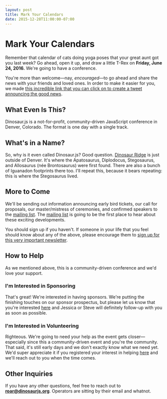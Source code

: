 ```yaml
---
layout: post
title: Mark Your Calendars
date: 2015-12-28T11:00:00-07:00
---
```


# Mark Your Calendars

Remember that calendar of cats doing yoga poses that your great aunt got you last week? Go ahead, open it up, and draw a little T-Rex on **Friday, June 24, 2016.** We're going to have a conference.

You're more than welcome—nay, _encouraged_—to go ahead and share the news with your friends and loved ones. In order to make it easier for you, we made [this incredible link that you can click on to create a tweet announcing the good news](https://twitter.com/home?status=I%20just%20found%20out%20that%20%40dinosaur_js%20is%20going%20to%20be%20on%20Friday,%20June%2024,%202016%20in%20Denver,%20Colorado!%20http%3A//dinosaurjs.org/).

## What Even Is This?

Dinosaur.js is a not-for-profit, community-driven JavaScript conference in Denver, Colorado. The format is one day with a single track.

## What's in a Name?

So, why is it even called Dinosaur.js? Good question. [Dinosaur Ridge](https://en.wikipedia.org/wiki/Dinosaur_Ridge) is just outside of Denver. It's where the Apatosaurus, Diplodocus, Stegosaurus, and Allosaurus (née Brontosaurus) were first found. There are also a bunch of Iguanadon footprints there too. I'll repeat this, because it bears repeating: this is where the Stegosaurus lived.

## More to Come

We'll be sending out information announcing early bird tickets, our call for proposals, our master/mistress of ceremonies, and confirmed speakers to the [mailing list][ml]. The [mailing list][ml] is going to be the first place to hear about these exciting developments.

You should sign up if you haven't. If someone in your life that you feel should know about any of the above, please encourage them to [sign up for this very important newsletter][ml].

[ml]: http://dinosaurjs.us12.list-manage.com/subscribe?u=50315fee4889ecfe0c9a664cd&id=9261db23f6

## How to Help

As we mentioned above, this is a community-driven conference and we'd love your support.

### I'm Interested in Sponsoring

That's great! We're interested in having sponsors. We're putting the finishing touches on our sponsor prospectus, but please let us know that you're interested [here](https://docs.google.com/forms/d/1DFnIAaB8-fNkWu7SKu1MjA8yPp0lQ68DWWwH2SeXwUQ/viewform) and Jessica or Steve will definitely follow-up with you as soon as possible.

### I'm Interested in Volunteering

Righteous. We're going to need your help as the event gets closer—especially since this a community-driven event and you're the community. That said, it's still early days and we don't exactly know what we need yet. We'd super appreciate it if you registered your interest in helping [here](https://docs.google.com/forms/d/1bT9xAWLV2VaieGMEBgwck1mGYkiZ-bZLgXT4nL5vR64/viewform) and we'll reach out to you when the time comes.

## Other Inquiries

If you have any other questions, feel free to reach out to **roar@dinosaurjs.org**. Operators are sitting by their email and whatnot.
